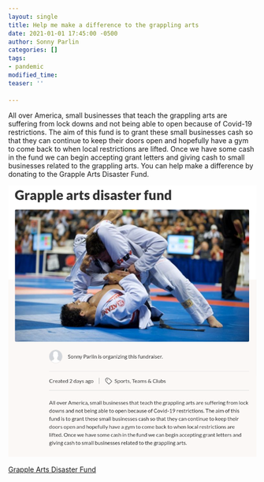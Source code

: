 ```yaml
---
layout: single
title: Help me make a difference to the grappling arts
date: 2021-01-01 17:45:00 -0500
author: Sonny Parlin
categories: []
tags:
- pandemic
modified_time: 
teaser: ''

---
```

All over America, small businesses that teach the grappling arts are suffering from lock downs and not being able to open because of Covid-19 restrictions. The aim of this fund is to grant these small businesses cash so that they can continue to keep their doors open and hopefully have a gym to come back to when local restrictions are lifted. Once we have some cash in the fund we can begin accepting grant letters and giving cash to small businesses related to the grappling arts. You can help make a difference by donating to the Grapple Arts Disaster Fund.

![](/uploads/screenshot-from-2021-01-04-17-43-11.png)

[Grapple Arts Disaster Fund](https://www.gofundme.com/f/grapple-arts-disaster-fund "https://www.gofundme.com/f/grapple-arts-disaster-fund")